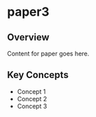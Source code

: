 # paper3

## Overview

Content for paper goes here.

## Key Concepts

- Concept 1
- Concept 2
- Concept 3
